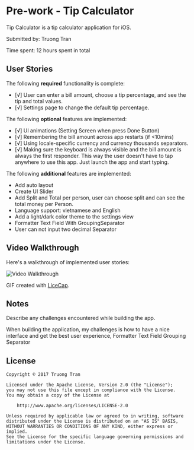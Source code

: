 # Pre-work - Tip Calculator

Tip Calculator is a tip calculator application for iOS.

Submitted by: Truong Tran

Time spent: 12 hours spent in total

## User Stories

The following **required** functionality is complete:

* [√] User can enter a bill amount, choose a tip percentage, and see the tip and total values.
* [√] Settings page to change the default tip percentage.

The following **optional** features are implemented:
* [√] UI animations (Setting Screen when press Done Button)
* [√] Remembering the bill amount across app restarts (if <10mins)
* [√] Using locale-specific currency and currency thousands separators.
* [√] Making sure the keyboard is always visible and the bill amount is always the first responder. This way the user doesn't have to tap anywhere to use this app. Just launch the app and start typing.

The following **additional** features are implemented:

- Add auto layout
- Create UI Slider
- Add Split and Total per person, user can choose split and can see the total money per Person.
- Language support: vietnamese and English
- Add a light/dark color theme to the settings view
- Formatter Text Field With GroupingSeparator 
- User can not input two decimal Separator

## Video Walkthrough 

Here's a walkthrough of implemented user stories:

<img src='http://4.bp.blogspot.com/-qs2ONmi3GN8/WP24nf5D3tI/AAAAAAAAApw/FPadIZrPSl41F3CGrAjQa0CVjhqb_8PzQCK4B/s400/TipCalculator.gif' title='Video Walkthrough' width='' alt='Video Walkthrough' />

GIF created with [LiceCap](http://www.cockos.com/licecap/).

## Notes

Describe any challenges encountered while building the app.

When building the application, my challenges is how to have a nice interface and get the best user experience, Formatter Text Field Grouping Separator

## License

    Copyright © 2017 Truong Tran

    Licensed under the Apache License, Version 2.0 (the "License");
    you may not use this file except in compliance with the License.
    You may obtain a copy of the License at

        http://www.apache.org/licenses/LICENSE-2.0

    Unless required by applicable law or agreed to in writing, software
    distributed under the License is distributed on an "AS IS" BASIS,
    WITHOUT WARRANTIES OR CONDITIONS OF ANY KIND, either express or implied.
    See the License for the specific language governing permissions and
    limitations under the License.